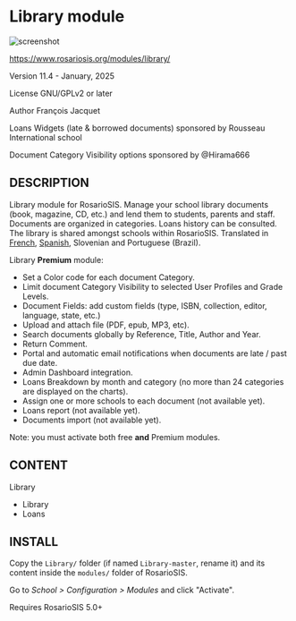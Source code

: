Library module
==============

![screenshot](https://gitlab.com/francoisjacquet/Library/raw/master/screenshot.png?inline=false)

https://www.rosariosis.org/modules/library/

Version 11.4 - January, 2025

License GNU/GPLv2 or later

Author François Jacquet

Loans Widgets (late & borrowed documents) sponsored by Rousseau International school

Document Category Visibility options sponsored by @Hirama666

DESCRIPTION
-----------
Library module for RosarioSIS. Manage your school library documents (book, magazine, CD, etc.) and lend them to students, parents and staff.
Documents are organized in categories. Loans history can be consulted.
The library is shared amongst schools within RosarioSIS.
Translated in [French](https://www.rosariosis.org/fr/modules/library/), [Spanish](https://www.rosariosis.org/es/modules/library/), Slovenian and Portuguese (Brazil).

Library **Premium** module:
- Set a Color code for each document Category.
- Limit document Category Visibility to selected User Profiles and Grade Levels.
- Document Fields: add custom fields (type, ISBN, collection, editor, language, state, etc.)
- Upload and attach file (PDF, epub, MP3, etc).
- Search documents globally by Reference, Title, Author and Year.
- Return Comment.
- Portal and automatic email notifications when documents are late / past due date.
- Admin Dashboard integration.
- Loans Breakdown by month and category (no more than 24 categories are displayed on the charts).
- Assign one or more schools to each document (not available yet).
- Loans report (not available yet).
- Documents import (not available yet).

Note: you must activate both free **and** Premium modules.

CONTENT
-------
Library
- Library
- Loans

INSTALL
-------
Copy the `Library/` folder (if named `Library-master`, rename it) and its content inside the `modules/` folder of RosarioSIS.

Go to _School > Configuration > Modules_ and click "Activate".

Requires RosarioSIS 5.0+
